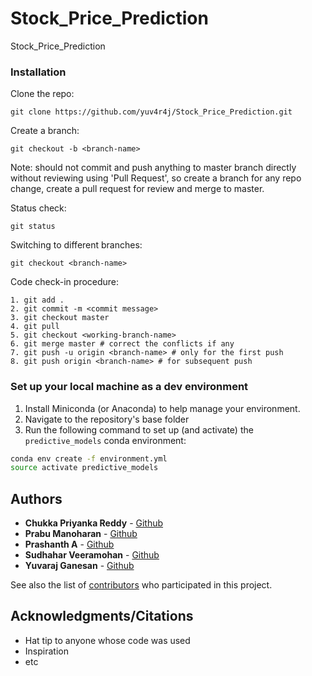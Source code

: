 # Stock_Price_Prediction
Stock_Price_Prediction

### Installation

Clone the repo:

```
git clone https://github.com/yuv4r4j/Stock_Price_Prediction.git
```

Create a branch:
```
git checkout -b <branch-name>
```

 Note: should not commit and push anything to master branch directly without reviewing using 'Pull Request', so create a branch for any repo change, create a pull request for review and merge to master.

Status check:
```
git status
```

Switching to different branches:
```
git checkout <branch-name>
```

Code check-in procedure:
```
1. git add .
2. git commit -m <commit message>
3. git checkout master
4. git pull
5. git checkout <working-branch-name>
6. git merge master # correct the conflicts if any
7. git push -u origin <branch-name> # only for the first push
8. git push origin <branch-name> # for subsequent push
```

### Set up your local machine as a dev environment

1. Install Miniconda (or Anaconda) to help manage your environment.
1. Navigate to the repository's base folder
1. Run the following command to set up (and activate) the `predictive_models` conda environment:

```bash
conda env create -f environment.yml
source activate predictive_models
```

## Authors

* **Chukka Priyanka Reddy** -  [Github](https://github.com/PurpleBooth)
* **Prabu Manoharan** -  [Github](https://github.com/prabumanohar)
* **Prashanth A** -  [Github](https://github.com/prash2912)
* **Sudhahar Veeramohan** -  [Github](https://github.com/PurpleBooth)
* **Yuvaraj Ganesan** - [Github](https://github.com/yuv4r4j)

See also the list of [contributors](https://github.com/yuv4r4j/Stock_Price_Prediction/graphs/contributors) who participated in this project.

## Acknowledgments/Citations

* Hat tip to anyone whose code was used
* Inspiration
* etc
